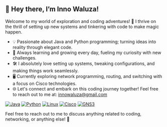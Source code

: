 ## 👋 Hey there, I’m Inno Waluza!

Welcome to my world of exploration and coding adventures! 🚀 I thrive on the thrill of setting up new systems and tinkering with code to make magic happen.

- 💡 Passionate about Java and Python programming; turning ideas into reality through elegant code.
- 🌱 Always learning and growing every day, fueling my curiosity with new challenges.
- 🛠️ I absolutely love setting up systems, tweaking configurations, and making things work seamlessly.
- 🖥️ Currently exploring network programming, routing, and switching with a focus on Cisco technologies.
- 🌐 Let's connect and embark on this coding journey together! Feel free to reach out to me at: innowaluza@gmail.com

<!-- Icons -->
[![Java](https://img.shields.io/badge/-Java-007396?style=flat-square&logo=java&logoColor=white)](link_to_your_profile)
[![Python](https://img.shields.io/badge/-Python-3776AB?style=flat-square&logo=python&logoColor=white)](link_to_your_profile)
[![Linux](https://img.shields.io/badge/-Linux-FCC624?style=flat-square&logo=linux&logoColor=black)](link_to_your_profile)
[![Cisco](https://img.shields.io/badge/-Cisco-1BA0D7?style=flat-square&logo=cisco&logoColor=white)](link_to_your_profile)
[![GNS3](https://img.shields.io/badge/-GNS3-0083B8?style=flat-square&logo=gns3&logoColor=white)](link_to_your_profile)

Feel free to reach out to me to discuss anything related to coding, networking, or anything else! 📩


